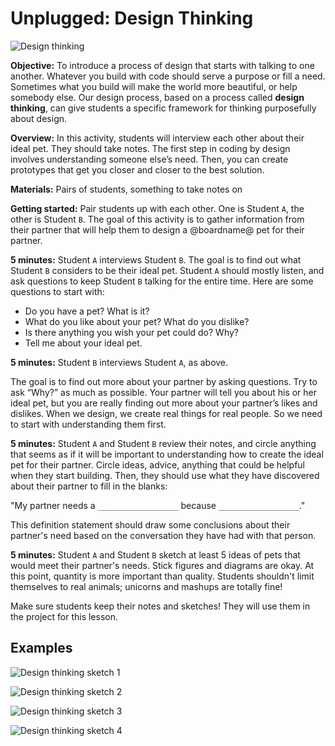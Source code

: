 # Unplugged: Design Thinking

![Design thinking](/static/courses/csintro/making/design-thinking.png)

**Objective:** To introduce a process of design that starts with talking to one another. Whatever you build with code should serve a purpose or fill a need. Sometimes what you build will make the world more beautiful, or help somebody else. Our design process, based on a process called **design thinking**, can give students a specific framework for thinking purposefully about design.

**Overview:** In this activity, students will interview each other about their ideal pet. They should take notes. The first step in coding by design involves understanding someone else’s need. Then, you can create prototypes that get you closer and closer to the best solution.

**Materials:** Pairs of students, something to take notes on

**Getting started:** Pair students up with each other. One is Student `A`, the other is Student `B`. The goal of this activity is to gather information from their partner that will help them to design a @boardname@ pet for their partner.

**5 minutes:** Student `A` interviews Student `B`. The goal is to find out what Student `B` considers to be their ideal pet. Student `A` should mostly listen, and ask questions to keep Student `B` talking for the entire time. Here are some questions to start with:

* Do you have a pet? What is it?
* What do you like about your pet? What do you dislike?
* Is there anything you wish your pet could do? Why?
* Tell me about your ideal pet.

**5 minutes:** Student `B` interviews Student `A`, as above.

The goal is to find out more about your partner by asking questions. Try to ask “Why?” as much as possible. Your partner will tell you about his or her ideal pet, but you are really finding out more about your partner’s likes and dislikes. When we design, we create real things for real people. So we need to start with understanding them first.

**5 minutes:** Student `A` and Student `B` review their notes, and circle anything that seems as if it will be important to understanding how to create the ideal pet for their partner. Circle ideas, advice, anything that could be helpful when they start building. Then, they should use what they have discovered about their partner to fill in the blanks:

"My partner needs a `__________________` because `__________________`."

This definition statement should draw some conclusions about their partner's need based on the conversation they have had with that person.

**5 minutes:** Student `A` and Student `B` sketch at least 5 ideas of pets that would meet their partner's needs. Stick figures and diagrams are okay. At this point, quantity is more important than quality. Students shouldn't limit themselves to real animals; unicorns and mashups are totally fine!

Make sure students keep their notes and sketches! They will use them in the project for this lesson.

## Examples

![Design thinking sketch 1](/static/courses/csintro/making/dt-sketch1.jpg)

![Design thinking sketch 2](/static/courses/csintro/making/dt-sketch2.jpg)

![Design thinking sketch 3](/static/courses/csintro/making/dt-sketch3.jpg)

![Design thinking sketch 4](/static/courses/csintro/making/dt-sketch4.jpg)